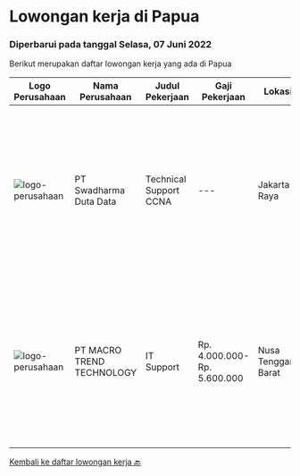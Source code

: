 
  # Lowongan kerja di Papua

  ### Diperbarui pada tanggal Selasa, 07 Juni 2022

  Berikut merupakan daftar lowongan kerja yang ada di Papua

  |Logo Perusahaan | Nama Perusahaan | Judul Pekerjaan | Gaji Pekerjaan | Lokasi | Deskripsi | Tanggal diunggah | Pranala |
  | -------------- | --------------- | --------------- | --------- | --------- | -------------- | ------- | ----------- |
  |![logo-perusahaan](https://image-service-cdn.seek.com.au/e55e3708620a7ff5e7da329d1725ee01ed113417/ee4dce1061f3f616224767ad58cb2fc751b8d2dc)|PT Swadharma Duta Data|Technical Support CCNA|---|Jakarta Raya|Kualifikasi : D3- S1 bidang Teknik Informatika, Ilmu Komputer Usia 20 - 30 tahun Pengalaman di bidang IT Network 1 - 2 Tahun Menguasai bidang IT...|Senin, 06 Juni 2022|https://www.jobstreet.co.id/id/job/technical-support-ccna-3907675?token=0~49c47ce8-e4b6-4509-b240-9927f995a11b&sectionRank=1&jobId=jobstreet-id-job-3907675|
|![logo-perusahaan](https://image-service-cdn.seek.com.au/3e4f8f20b87f7b99e7845f30f8cb87ac70ee1d82/ee4dce1061f3f616224767ad58cb2fc751b8d2dc)|PT MACRO TREND TECHNOLOGY|IT Support|Rp. 4.000.000-Rp. 5.600.000|Nusa Tenggara Barat|Kualifikasi: Pendidikan minimal S1 Memiliki Pengalaman di bidang Desktop / Notebook minimal 1 tahun ( Hardware dan Software ) Memiliki SIM C dan...|Sabtu, 28 Mei 2022|https://www.jobstreet.co.id/id/job/it-support-3899250?token=0~49c47ce8-e4b6-4509-b240-9927f995a11b&sectionRank=2&jobId=jobstreet-id-job-3899250|


  [Kembali ke daftar lowongan kerja 🔙](../README.md#daftar-lowongan-kerja)
  